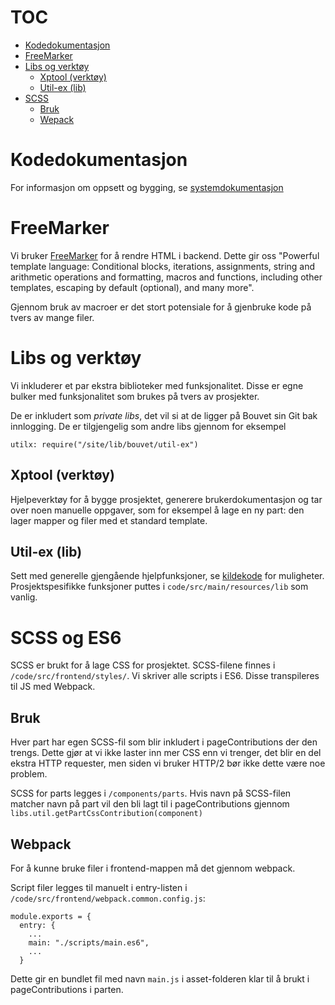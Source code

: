 # TOC
- [Kodedokumentasjon](#kodedokumentasjon)
- [FreeMarker](#freemarker)
- [Libs og verktøy](#libs-og-verkt-y)
  * [Xptool (verktøy)](#xptool--verkt-y-)
  * [Util-ex (lib)](#util-ex--lib-)
- [SCSS](#scss)
  * [Bruk](#bruk-1)
  * [Wepack](#Webpack)

# Kodedokumentasjon

For informasjon om oppsett og bygging, se [systemdokumentasjon](../README.md)

# FreeMarker
Vi bruker [FreeMarker](https://freemarker.apache.org/) for å rendre HTML i backend. Dette gir oss "Powerful template language: Conditional blocks, iterations, assignments, string and arithmetic operations and formatting, macros and functions, including other templates, escaping by default (optional), and many more".

Gjennom bruk av macroer er det stort potensiale for å gjenbruke kode på tvers av mange filer.

# Libs og verktøy
Vi inkluderer et par ekstra biblioteker med funksjonalitet. Disse er egne bulker med funksjonalitet som brukes på tvers av prosjekter.

De er inkludert som *private libs*, det vil si at de ligger på Bouvet sin Git bak innlogging. De er tilgjengelig som andre libs gjennom for eksempel

```
utilx: require("/site/lib/bouvet/util-ex")
```

## Xptool (verktøy)
Hjelpeverktøy for å bygge prosjektet, generere brukerdokumentasjon og tar over noen manuelle oppgaver, som for eksempel å lage en ny part: den lager mapper og filer med et standard template.

## Util-ex (lib)
Sett med generelle gjengående hjelpfunksjoner, se [kildekode](https://git.bouvet.no/projects/EXM/repos/lib-util-ex/browse) for muligheter. Prosjektspesifikke funksjoner puttes i `code/src/main/resources/lib` som vanlig.

# SCSS og ES6
SCSS er brukt for å lage CSS for prosjektet. SCSS-filene finnes i `/code/src/frontend/styles/`. Vi skriver alle scripts i ES6. Disse transpileres til JS med Webpack.

## Bruk
Hver part har egen SCSS-fil som blir inkludert i pageContributions der den trengs. Dette gjør at vi ikke laster inn mer CSS enn vi trenger, det blir en del ekstra HTTP requester, men siden vi bruker HTTP/2 bør ikke dette være noe problem.

SCSS for parts legges i `/components/parts`. Hvis navn på SCSS-filen matcher navn på part vil den bli lagt til i pageContributions gjennom `libs.util.getPartCssContribution(component)`

## Webpack
For å kunne bruke filer i frontend-mappen må det gjennom webpack.

Script filer legges til manuelt i entry-listen i `/code/src/frontend/webpack.common.config.js`:
```
module.exports = {
  entry: {
    ...
    main: "./scripts/main.es6",
    ...
  }
```
Dette gir en bundlet fil med navn `main.js` i asset-folderen klar til å brukt i pageContributions i parten.
